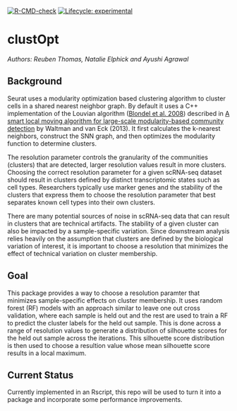 <!-- badges: start -->
[![R-CMD-check](https://github.com/gladstone-institutes/clustOpt/actions/workflows/R-CMD-check.yaml/badge.svg)](https://github.com/gladstone-institutes/clustOpt/actions/workflows/R-CMD-check.yaml)
[![Lifecycle: experimental](https://img.shields.io/badge/lifecycle-experimental-orange.svg)](https://lifecycle.r-lib.org/articles/stages.html#experimental)
<!-- badges: end -->
   
# clustOpt
*Authors: Reuben Thomas, Natalie Elphick and Ayushi Agrawal*

## Background
Seurat uses a modularity optimization based clustering algorithm to cluster cells in a shared nearest neighbor graph. By default it uses a C++ implementation of the Louvian algorithm ([Blondel et al. 2008](https://doi.org/10.1088/1742-5468/2008/10/P10008)) described in [A smart local moving algorithm for large-scale modularity-based community detection](http://www.ludowaltman.nl/slm/) by Waltman and van Eck (2013). It first calculates the k-nearest neighbors, construct the SNN graph, and then optimizes the modularity function to determine clusters.

The resolution parameter controls the granularity of the communities (clusters) that are detected, larger resolution values result in more clusters. Choosing the correct resolution parameter for a given scRNA-seq dataset should result in clusters defined by distinct transcriptomic states such as cell types. Researchers typically use marker genes and the stability of the clusters that express them to choose the resolution parameter that best separates known cell types into their own clusters.

There are many potential sources of noise in scRNA-seq data that can result in clusters that are technical artifacts. The stability of a given cluster can also be impacted by a sample-specific variation. Since downstream analysis relies heavily on the assumption that clusters are defined by the biological variation of interest, it is important to choose a resolution that minimizes the effect of technical variation on cluster membership.

## Goal
This package provides a way to choose a resolution paramter that minimizes sample-specific effects on cluster membership. It uses random forest (RF) models with an approach similar to leave one out cross validation, where each sample is held out and the rest are used to train a RF to predict the cluster labels for the held out sample. This is done across a range of resolution values to generate a distribution of silhouette scores for the held out sample across the iterations. This silhouette score distribution is then used to choose a resultion value whose mean silhouette score results in a local maximum.

## Current Status
Currently implemented in an Rscript, this repo will be used to turn it into a package and incorporate some performance improvements.


